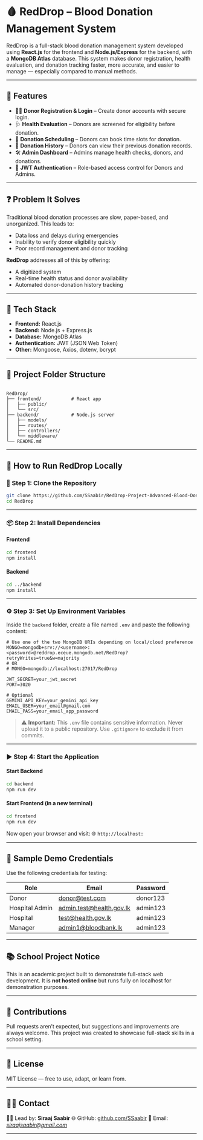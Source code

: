 # 🩸 RedDrop – Blood Donation Management System

RedDrop is a full-stack blood donation management system developed using **React.js** for the frontend and **Node.js/Express** for the backend, with a **MongoDB Atlas** database. This system makes donor registration, health evaluation, and donation tracking faster, more accurate, and easier to manage — especially compared to manual methods.

---

## 📌 Features

- 🧍‍♂️ **Donor Registration & Login** – Create donor accounts with secure login.
- 🩺 **Health Evaluation** – Donors are screened for eligibility before donation.
- 📅 **Donation Scheduling** – Donors can book time slots for donation.
- 📖 **Donation History** – Donors can view their previous donation records.
- 🛠️ **Admin Dashboard** – Admins manage health checks, donors, and donations.
- 🔐 **JWT Authentication** – Role-based access control for Donors and Admins.

---

## ❓ Problem It Solves

Traditional blood donation processes are slow, paper-based, and unorganized. This leads to:

- Data loss and delays during emergencies  
- Inability to verify donor eligibility quickly  
- Poor record management and donor tracking

**RedDrop** addresses all of this by offering:
- A digitized system  
- Real-time health status and donor availability  
- Automated donor-donation history tracking

---

## 🧰 Tech Stack

- **Frontend:** React.js  
- **Backend:** Node.js + Express.js  
- **Database:** MongoDB Atlas  
- **Authentication:** JWT (JSON Web Token)  
- **Other:** Mongoose, Axios, dotenv, bcrypt

---

## 📁 Project Folder Structure

```

RedDrop/
├── frontend/           # React app
│   ├── public/
│   └── src/
├── backend/            # Node.js server
│   ├── models/
│   ├── routes/
│   ├── controllers/
│   └── middleware/
└── README.md

````

---

## 🧪 How to Run RedDrop Locally

### 🔁 Step 1: Clone the Repository

```bash
git clone https://github.com/SSaabir/RedDrop-Project-Advanced-Blood-Donation-System.git
cd RedDrop
````

---

### 📦 Step 2: Install Dependencies

#### Frontend

```bash
cd frontend
npm install
```

#### Backend

```bash
cd ../backend
npm install
```

---

### ⚙️ Step 3: Set Up Environment Variables

Inside the `backend` folder, create a file named `.env` and paste the following content:

```env
# Use one of the two MongoDB URIs depending on local/cloud preference
MONGO=mongodb+srv://<username>:<password>@reddrop.eceue.mongodb.net/RedDrop?retryWrites=true&w=majority
# OR
# MONGO=mongodb://localhost:27017/RedDrop

JWT_SECRET=your_jwt_secret
PORT=3020

# Optional
GEMINI_API_KEY=your_gemini_api_key
EMAIL_USER=your_email@gmail.com
EMAIL_PASS=your_email_app_password

```

> ⚠️ **Important:** This `.env` file contains sensitive information. Never upload it to a public repository. Use `.gitignore` to exclude it from commits.

---

### ▶️ Step 4: Start the Application

#### Start Backend

```bash
cd backend
npm run dev
```

#### Start Frontend (in a new terminal)

```bash
cd frontend
npm run dev
```

Now open your browser and visit:
🌐 `http://localhost:`

---

## 🧪 Sample Demo Credentials

Use the following credentials for testing:

| Role           | Email                                                       | Password |
| -------------- | ----------------------------------------------------------- | -------- |
| Donor          | [donor@test.com](mailto:donor@test.com)                     | donor123 |
| Hospital Admin | [admin.test@health.gov.lk](mailto:admin.test@health.gov.lk) | admin123 |
| Hospital       | [test@health.gov.lk](mailto:test@health.gov.lk)             | admin123 |
| Manager        | [admin1@bloodbank.lk](mailto:admin1@bloodbank.lk)           | admin123 |


---

## 📚 School Project Notice

This is an academic project built to demonstrate full-stack web development. It is **not hosted online** but runs fully on localhost for demonstration purposes.

---

## 🤝 Contributions

Pull requests aren’t expected, but suggestions and improvements are always welcome.
This project was created to showcase full-stack skills in a school setting.

---

## 📄 License

MIT License — free to use, adapt, or learn from.

---

## 🙋‍♂️ Contact

👨‍💻 Lead by: **Siraaj Saabir**
🌐 GitHub: [github.com/SSaabir](https://github.com/SSaabir)
📧 Email: *[siraajsaabir@gmail.com](mailto:siraajsaabir@gmail.com)*

---
